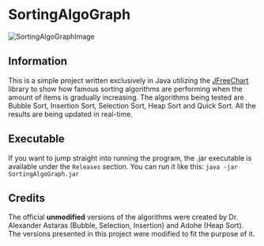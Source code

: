 # SortingAlgoGraph

![SortingAlgoGraphImage](https://i.imgur.com/GwqD0kU.png)

## Information
This is a simple project written exclusively in Java utilizing the [JFreeChart](http://www.jfree.org/jfreechart/) library to show how famous sorting algorithms are performing when the amount of items is gradually increasing. The algorithms being tested are Bubble Sort, Insertion Sort, Selection Sort, Heap Sort and Quick Sort. All the results are being updated in real-time.

## Executable
If you want to jump straight into running the program, the .jar executable is available under the `Releases` section. You can run it like this: `java -jar SortingAlgoGraph.jar`

## Credits
The official **unmodified** versions of the algorithms were created by Dr. Alexander Astaras (Bubble, Selection, Insertion) and Adohe (Heap Sort). The versions presented in this project were modified to fit the purpose of it.
